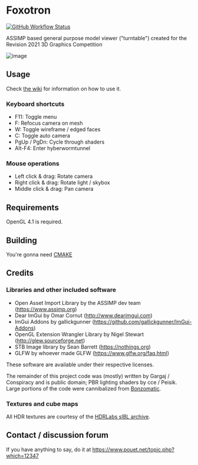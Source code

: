 # Foxotron

[![GitHub Workflow Status](https://img.shields.io/github/workflow/status/Gargaj/Foxotron/build-on-push?logo=github)](https://github.com/Gargaj/Foxotron/actions)

ASSIMP based general purpose model viewer ("turntable") created for the Revision 2021 3D Graphics Competition

![image](https://user-images.githubusercontent.com/1702533/109347365-5d7d5880-7873-11eb-98ff-743cb26e9606.png)

## Usage
Check [the wiki](https://github.com/Gargaj/Foxotron/wiki) for information on how to use it.

### Keyboard shortcuts
* F11: Toggle menu
* F: Refocus camera on mesh
* W: Toggle wireframe / edged faces
* C: Toggle auto camera
* PgUp / PgDn: Cycle through shaders
* Alt-F4: Enter hyberwormtunnel

### Mouse operations
* Left click & drag: Rotate camera
* Right click & drag: Rotate light / skybox
* Middle click & drag: Pan camera

## Requirements
OpenGL 4.1 is required.

## Building
You're gonna need [CMAKE](https://cmake.org/)

## Credits

### Libraries and other included software
- Open Asset Import Library by the ASSIMP dev team (https://www.assimp.org)
- Dear ImGui by Omar Cornut (http://www.dearimgui.com)
- ImGui Addons by gallickgunner (https://github.com/gallickgunner/ImGui-Addons)
- OpenGL Extension Wrangler Library by Nigel Stewart (http://glew.sourceforge.net)
- STB Image library by Sean Barrett (https://nothings.org)
- GLFW by whoever made GLFW (https://www.glfw.org/faq.html)

These software are available under their respective licenses.

The remainder of this project code was (mostly) written by Gargaj / Conspiracy and is public domain; PBR lighting shaders by cce / Peisik.
Large portions of the code were cannibalized from [Bonzomatic](https://github.com/Gargaj/Bonzomatic).

### Textures and cube maps

All HDR textures are courtesy of the [HDRLabs sIBL archive](http://www.hdrlabs.com/sibl/archive.html).

## Contact / discussion forum
If you have anything to say, do it at https://www.pouet.net/topic.php?which=12347
